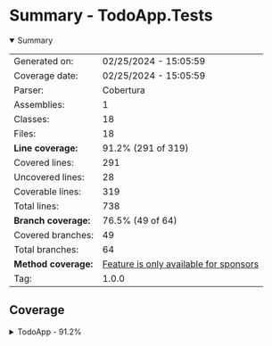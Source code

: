 # Summary - TodoApp.Tests
<details open><summary>Summary</summary>

|||
|:---|:---|
| Generated on: | 02/25/2024 - 15:05:59 |
| Coverage date: | 02/25/2024 - 15:05:59 |
| Parser: | Cobertura |
| Assemblies: | 1 |
| Classes: | 18 |
| Files: | 18 |
| **Line coverage:** | 91.2% (291 of 319) |
| Covered lines: | 291 |
| Uncovered lines: | 28 |
| Coverable lines: | 319 |
| Total lines: | 738 |
| **Branch coverage:** | 76.5% (49 of 64) |
| Covered branches: | 49 |
| Total branches: | 64 |
| **Method coverage:** | [Feature is only available for sponsors](https://reportgenerator.io/pro) |
| Tag: | 1.0.0 |

</details>

## Coverage
<details><summary>TodoApp - 91.2%</summary>

|**Name**|**Line**|**Branch**|
|:---|---:|---:|
|**TodoApp**|**91.2%**|**76.5%**|
|AspNetCoreGeneratedDocument.Pages__ViewStart|100%||
|AspNetCoreGeneratedDocument.Pages_Home_Index|100%|100%|
|AspNetCoreGeneratedDocument.Pages_Shared__Layout|100%|100%|
|AspNetCoreGeneratedDocument.Pages_Shared_Error|0%|0%|
|Microsoft.EntityFrameworkCore.DbSetExtensions|100%||
|Program|59.2%|50%|
|TodoApp.ApiEndpoints|93%|50%|
|TodoApp.AuthenticationEndpoints|100%|62.5%|
|TodoApp.Data.TodoContext|100%||
|TodoApp.Data.TodoItem|100%||
|TodoApp.Data.TodoRepository|100%|100%|
|TodoApp.Models.CreatedTodoItemModel|100%||
|TodoApp.Models.CreateTodoItemModel|100%||
|TodoApp.Models.TodoItemModel|100%||
|TodoApp.Models.TodoListViewModel|100%||
|TodoApp.Pages.ErrorModel|0%|0%|
|TodoApp.Pages.IndexModel|100%||
|TodoApp.Services.TodoService|100%|100%|

</details>
